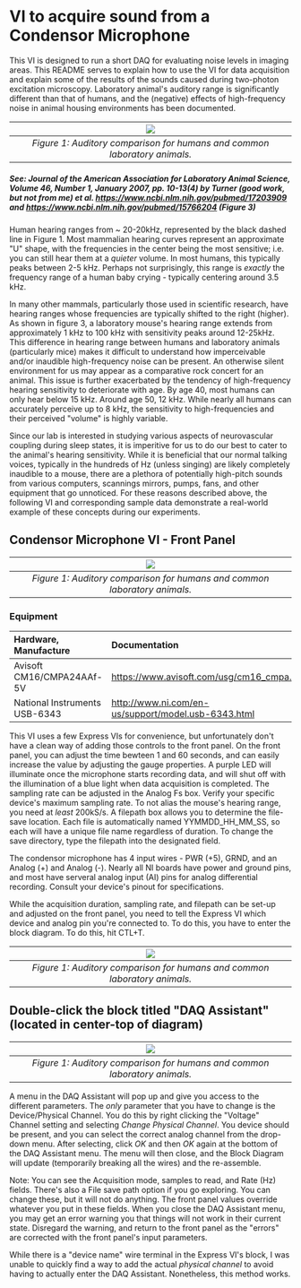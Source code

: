 # VI to acquire sound from a Condensor Microphone

This VI is designed to run a short DAQ for evaluating noise levels in imaging areas. This README serves to explain how to use the VI for data acquisition and explain some of the results of the sounds caused during two-photon excitation microscopy. Laboratory animal's auditory range is significantly different than that of humans, and the (negative) effects of high-frequency noise in animal housing environments has been documented. 

| ![](https://www.ncbi.nlm.nih.gov/pmc/articles/PMC3725606/bin/nihms2489f3.jpg) |
|:--:|
| *Figure 1: Auditory comparison for humans and common laboratory animals.* |

##### See: Journal of the American Association for Laboratory Animal Science, Volume 46, Number 1, January 2007, pp. 10-13(4) by Turner (good work, but not from me) et al. https://www.ncbi.nlm.nih.gov/pubmed/17203909 and https://www.ncbi.nlm.nih.gov/pubmed/15766204 (Figure 3)

Human hearing ranges from ~ 20-20kHz, represented by the black dashed line in Figure 1. Most mammalian hearing curves represent an approximate "U" shape, with the frequencies in the center being the most sensitive; i.e. you can still hear them at a *quieter* volume. In most humans, this typically peaks between 2-5 kHz. Perhaps not surprisingly, this range is *exactly* the frequency range of a human baby crying - typically centering around 3.5 kHz. 

In many other mammals, particularly those used in scientific research, have hearing ranges whose frequencies are typically shifted to the right (higher). As shown in figure 3, a laboratory mouse's hearing range extends from approximately 1 kHz to 100 kHz with sensitivity peaks around 12-25kHz. This difference in hearing range between humans and laboratory animals (particularly mice) makes it difficult to understand how imperceivable and/or inaudible  high-frequency noise can be present. An otherwise silent environment for us may appear as a comparative rock concert for an animal. This issue is further exacerbated by the tendency of high-frequency hearing sensitivity to deteriorate with age. By age 40, most humans can only hear below 15 kHz. Around age 50, 12 kHz. While nearly all humans can accurately perceive up to 8 kHz, the sensitivity to high-frequencies and their perceived "volume" is highly variable.

Since our lab is interested in studying various aspects of neurovascular coupling during sleep states, it is imperitive for us to do our best to cater to the animal's hearing sensitivity. While it is beneficial that our normal talking voices, typically in the hundreds of Hz (unless singing) are likely completely inaudible to a mouse, there are a plethora of potentially high-pitch sounds from various computers, scannings mirrors, pumps, fans, and other equipment that go unnoticed. For these reasons described above, the following VI and corresponding sample data demonstrate a real-world example of these concepts during our experiments. 

## Condensor Microphone VI - Front Panel

| ![](https://user-images.githubusercontent.com/30758521/56695267-9e741700-66b6-11e9-8fbb-edac5bcce3f0.PNG) |
|:--:|
| *Figure 1: Auditory comparison for humans and common laboratory animals.* |

### Equipment

| Hardware, Manufacture                         | Documentation                                                                                                | Purpose                                             |
| :---                                          | :---                                                                                                         | :---                                                |
| Avisoft CM16/CMPA24AAf-5V     | https://www.avisoft.com/usg/cm16_cmpa.htm                                            | Condensor Microphone                                    |
| National Instruments USB-6343                | http://www.ni.com/en-us/support/model.usb-6343.html                                                         | DAQ device            |

This VI uses a few Express VIs for convenience, but unfortunately don't have a clean way of adding those controls to the front panel. On the front panel, you can adjust the time bewteen 1 and 60 seconds, and can easily increase the value by adjusting the gauge properties. A purple LED will illuminate once the microphone starts recording data, and will shut off with the illumination of a blue light when data acquisition is completed. The sampling rate can be adjusted in the Analog Fs box. Verify your specific device's maximum sampling rate. To not alias the mouse's hearing range, you need at *least* 200kS/s. A filepath box allows you to determine the file-save location. Each file is automatically named YYMMDD_HH_MM_SS, so each will have a unique file name regardless of duration. To change the save directory, type the filepath into the designated field.

 The condensor microphone has 4 input wires - PWR (+5), GRND, and an Analog (+) and Analog (-). Nearly all NI boards have power and ground pins, and most have serveral analog input (AI) pins for analog differential recording. Consult your device's pinout for specifications. 

While the acquisition duration, sampling rate, and filepath can be set-up and adjusted on the front panel, you need to tell the Express VI which device and analog pin you're connected to. To do this, you have to enter the block diagram. To do this, hit CTL+T.

| ![](https://user-images.githubusercontent.com/30758521/56695095-4b9a5f80-66b6-11e9-9cdf-1b824b5f78c9.png) |
|:--:|
| *Figure 1: Auditory comparison for humans and common laboratory animals.* |

## **Double-click the block titled "DAQ Assistant" (located in center-top of diagram)**

| ![](https://user-images.githubusercontent.com/30758521/56695152-6076f300-66b6-11e9-8bb7-c7b4e68777d9.PNG) |
|:--:|
| *Figure 1: Auditory comparison for humans and common laboratory animals.* |

A menu in the DAQ Assistant will pop up and give you access to the different parameters. The *only* parameter that you have to change is the Device/Physical Channel. You do this by right clicking the "Voltage" Channel setting and selecting *Change Physical Channel*. You device should be present, and you can select the correct analog channel from the drop-down menu. After selecting, click *OK* and then *OK* again at the bottom of the DAQ Assistant menu. The menu will then close, and the Block Diagram will update (temporarily breaking all the wires) and the re-assemble. 

Note: You can see the Acquisition mode, samples to read, and Rate (Hz) fields. There's also a File save path option if you go exploring. You can change these, but it will not do anything. The front panel values override whatever you put in these fields. When you close the DAQ Assistant menu, you may get an error warning you that things will not work in their current state. Disregard the warning, and return to the front panel as the "errors" are corrected with the front panel's input parameters. 

While there is a "device name" wire terminal in the Express VI's block, I was unable to quickly find a way to add the actual *physical channel* to avoid having to actually enter the DAQ Assistant. Nonetheless, this method works. 
